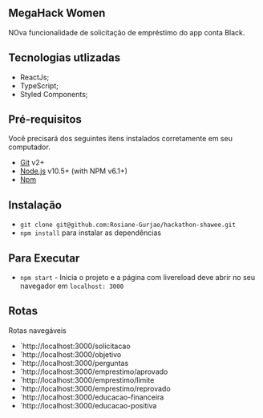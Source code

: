 ## MegaHack Women
NOva funcionalidade de solicitação de empréstimo do app conta Black.

## Tecnologias utlizadas
- ReactJs;
- TypeScript;
- Styled Components;

## Pré-requisitos

Você precisará dos seguintes itens instalados corretamente em seu computador.
- [Git](http://git-scm.com/) v2+
- [Node.js](http://nodejs.org/) v10.5+ (with NPM v6.1+)
- [Npm](https://https://www.npmjs.com/)

## Instalação
- `git clone git@github.com:Rosiane-Gurjao/hackathon-shawee.git`
- `npm install` para instalar as dependências

## Para Executar
- `npm start` - Inicia o projeto e a página com livereload deve abrir no seu navegador em `localhost: 3000`

## Rotas
Rotas navegáveis 
- `http://localhost:3000/solicitacao
- `http://localhost:3000/objetivo
- `http://localhost:3000/perguntas
- `http://localhost:3000/emprestimo/aprovado
- `http://localhost:3000/emprestimo/limite
- `http://localhost:3000/emprestimo/reprovado
- `http://localhost:3000/educacao-financeira
- `http://localhost:3000/educacao-positiva
